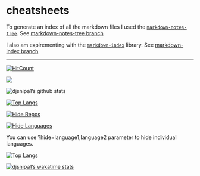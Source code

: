 # cheatsheets

To generate an index of all the markdown files I used the [`markdown-notes-tree`](https://www.npmjs.com/package/markdown-notes-tree). See [markdown-notes-tree branch](https://github.com/djsnipa1/cheatsheets/blob/markdown-notes-tree/README.md)

I also am expirementing with the [`markdown-index`](https://github.com/zeke/markdown-index) library. See [markdown-index branch](https://github.com/djsnipa1/cheatsheets/blob/markdown-index/README.md)

___

[![HitCount](http://hits.dwyl.com/djsnipa1/cheatsheets.svg)](http://hits.dwyl.com/djsnipa1/cheatsheets)

![](https://ripgvc.herokuapp.com/?username=djsnipa1&color=e64f00&round)


![djsnipa1’s github stats](https://github-readme-stats.vercel.app/api?username=djsnipa1&show_icons=true&theme=gruvbox)

[![Top Langs](https://github-readme-stats.vercel.app/api/top-langs/?username=djsnipa1&layout=compact)](https://github.com/anuraghazra/github-readme-stats)


[![Hide Repos](https://github-readme-stats.vercel.app/api/top-langs/?username=djsnipa1&exclude_repo=notes,dotfiles)](https://github.com/anuraghazra/github-readme-stats)

[![Hide Languages](https://github-readme-stats.vercel.app/api/top-langs/?username=djsnipa1&theme=outrun&layout=compact&hide=jupyter%20notebook)](https://github.com/anuraghazra/github-readme-stats)

You can use ?hide=language1,language2 parameter to hide individual languages.

[![Top Langs](https://github-readme-stats.vercel.app/api/top-langs/?username=djsnipa1&hide=jupyternotebooks,html)](https://github.com/anuraghazra/github-readme-stats)

[![djsnipa1’s wakatime stats](https://github-readme-stats.vercel.app/api/wakatime?username=djsnipa1)](https://github.com/anuraghazra/github-readme-stats)

